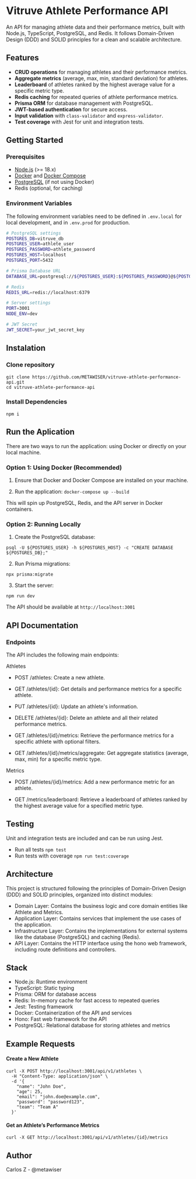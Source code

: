 # Vitruve Athlete Performance API

An API for managing athlete data and their performance metrics, built with Node.js, TypeScript, PostgreSQL, and Redis. It follows Domain-Driven Design (DDD) and SOLID principles for a clean and scalable architecture.

## Features

- **CRUD operations** for managing athletes and their performance metrics.
- **Aggregate metrics** (average, max, min, standard deviation) for athletes.
- **Leaderboard** of athletes ranked by the highest average value for a specific metric type.
- **Redis caching** for repeated queries of athlete performance metrics.
- **Prisma ORM** for database management with PostgreSQL.
- **JWT-based authentication** for secure access.
- **Input validation** with `class-validator` and `express-validator`.
- **Test coverage** with Jest for unit and integration tests.

## Getting Started

### Prerequisites

- [Node.js](https://nodejs.org/) (>= 18.x)
- [Docker](https://www.docker.com/) and [Docker Compose](https://docs.docker.com/compose/)
- [PostgreSQL](https://www.postgresql.org/) (if not using Docker)
- Redis (optional, for caching)

### Environment Variables

The following environment variables need to be defined in `.env.local` for local development, and in `.env.prod` for production.

```bash
# PostgreSQL settings
POSTGRES_DB=vitruve_db
POSTGRES_USER=athlete_user
POSTGRES_PASSWORD=athlete_password
POSTGRES_HOST=localhost
POSTGRES_PORT=5432

# Prisma Database URL
DATABASE_URL=postgresql://${POSTGRES_USER}:${POSTGRES_PASSWORD}@${POSTGRES_HOST}:${POSTGRES_PORT}/${POSTGRES_DB}

# Redis
REDIS_URL=redis://localhost:6379

# Server settings
PORT=3001
NODE_ENV=dev

# JWT Secret
JWT_SECRET=your_jwt_secret_key
```
## Instalation

### Clone repository 
```
git clone https://github.com/METAWISER/vitruve-athlete-performance-api.git
cd vitruve-athlete-performance-api

```

### Install Dependencies
```npm i```

## Run the Aplication
There are two ways to run the application: using Docker or directly on your local machine.

### Option 1: Using Docker (Recommended)

1. Ensure that Docker and Docker Compose are installed on your machine.

2. Run the application:
```docker-compose up --build```

This will spin up PostgreSQL, Redis, and the API server in Docker containers.

### Option 2: Running Locally

1. Create the PostgreSQL database:

```psql -U ${POSTGRES_USER} -h ${POSTGRES_HOST} -c "CREATE DATABASE ${POSTGRES_DB};"```

2. Run Prisma migrations:

```npx prisma:migrate```

3. Start the server:

```npm run dev```

The API should be available at ```http://localhost:3001```


## API Documentation
### Endpoints
The API includes the following main endpoints:

Athletes

* POST /athletes: Create a new athlete.

* GET /athletes/{id}: Get details and performance metrics for a specific athlete.

* PUT /athletes/{id}: Update an athlete's information.

* DELETE /athletes/{id}: Delete an athlete and all their related performance metrics.

* GET /athletes/{id}/metrics: Retrieve the performance metrics for a specific athlete with optional filters.

* GET /athletes/{id}/metrics/aggregate: Get aggregate statistics (average, max, min) for a specific metric type.

Metrics

* POST /athletes/{id}/metrics: Add a new performance metric for an athlete.

* GET /metrics/leaderboard: Retrieve a leaderboard of athletes ranked by the highest average value for a specified metric type.

## Testing
Unit and integration tests are included and can be run using Jest.

- Run all tests
```npm test```
- Run tests with coverage
```npm run test:coverage```


## Architecture
This project is structured following the principles of Domain-Driven Design (DDD) and SOLID principles, organized into distinct modules:

- Domain Layer: Contains the business logic and core domain entities like Athlete and Metrics.
- Application Layer: Contains services that implement the use cases of the application.
- Infrastructure Layer: Contains the implementations for external systems like the database (PostgreSQL) and caching (Redis).
- API Layer: Contains the HTTP interface using the hono web framework, including route definitions and controllers.

## Stack

- Node.js: Runtime environment
- TypeScript: Static typing
- Prisma: ORM for database access
- Redis: In-memory cache for fast access to repeated queries
- Jest: Testing framework
- Docker: Containerization of the API and services
- Hono: Fast web framework for the API
- PostgreSQL: Relational database for storing athletes and metrics

## Example Requests

#### Create a New Athlete
```
curl -X POST http://localhost:3001/api/v1/athletes \
  -H "Content-Type: application/json" \
  -d '{
    "name": "John Doe",
    "age": 25,
    "email": "john.doe@example.com",
    "password": "password123",
    "team": "Team A"
  }'
```

#### Get an Athlete’s Performance Metrics
```curl -X GET http://localhost:3001/api/v1/athletes/{id}/metrics```


## Author
Carlos Z - @metawiser
